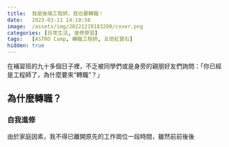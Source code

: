 ```yaml
---
title:  我是後端工程師，我也要轉職！
date:   2023-03-11 14:18:56
image:  /assets/img/20221210183200/cover.png
categories: [日常生活, 進修學習]
tags:   [ASTRO Camp, 轉職工程師, 五倍紅寶石]
hidden: true
---
```


在補習班的九十多個日子裡，不乏被同學們或是身旁的親朋好友們詢問：「你已經是工程師了，為什麼要來“轉職”？」

## 為什麼轉職？

### 自我進修
由於家庭因素，我不得已離開原先的工作崗位一段時間，雖然前前後後
